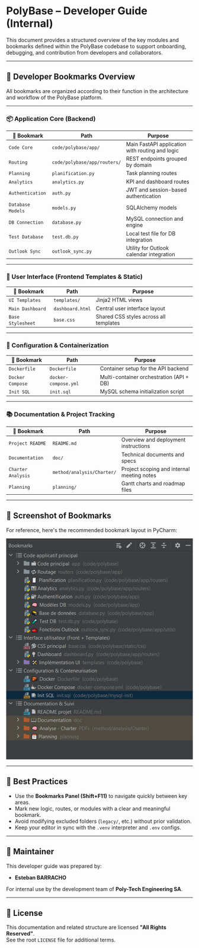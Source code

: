 # PolyBase – Developer Guide (Internal)

This document provides a structured overview of the key modules and bookmarks defined within the PolyBase codebase to support onboarding, debugging, and contribution from developers and collaborators.

---

## 📘 Developer Bookmarks Overview

All bookmarks are organized according to their function in the architecture and workflow of the PolyBase platform.

---

### 📦 Application Core (Backend)

| 📍 Bookmark         | Path                                              | Purpose                                                |
|---------------------|----------------------------------------------------|---------------------------------------------------------|
| `Code Core`         | `code/polybase/app/`                                | Main FastAPI application with routing and logic         |
| `Routing`           | `code/polybase/app/routers/`                        | REST endpoints grouped by domain                        |
| `Planning`          | `planification.py`                                  | Task planning routes                                    |
| `Analytics`         | `analytics.py`                                      | KPI and dashboard routes                                |
| `Authentication`    | `auth.py`                                           | JWT and session-based authentication                    |
| `Database Models`   | `models.py`                                         | SQLAlchemy models                                       |
| `DB Connection`     | `database.py`                                       | MySQL connection and engine                             |
| `Test Database`     | `test.db.py`                                        | Local test file for DB integration                      |
| `Outlook Sync`      | `outlook_sync.py`                                   | Utility for Outlook calendar integration                |

---

### 🎨 User Interface (Frontend Templates & Static)

| 📍 Bookmark         | Path                                              | Purpose                                                |
|---------------------|----------------------------------------------------|---------------------------------------------------------|
| `UI Templates`      | `templates/`                                        | Jinja2 HTML views                                       |
| `Main Dashboard`    | `dashboard.html`                                    | Central user interface layout                           |
| `Base Stylesheet`   | `base.css`                                          | Shared CSS styles across all templates                  |

---

### 🐳 Configuration & Containerization

| 📍 Bookmark         | Path                                              | Purpose                                                |
|---------------------|----------------------------------------------------|---------------------------------------------------------|
| `Dockerfile`        | `Dockerfile`                                        | Container setup for the API backend                     |
| `Docker Compose`    | `docker-compose.yml`                                | Multi-container orchestration (API + DB)                |
| `Init SQL`          | `init.sql`                                          | MySQL schema initialization script                      |

---

### 📚 Documentation & Project Tracking

| 📍 Bookmark         | Path                                              | Purpose                                                |
|---------------------|----------------------------------------------------|---------------------------------------------------------|
| `Project README`    | `README.md`                                        | Overview and deployment instructions                    |
| `Documentation`     | `doc/`                                             | Technical documents and specs                           |
| `Charter Analysis`  | `method/analysis/Charter/`                         | Project scoping and internal meeting notes              |
| `Planning`          | `planning/`                                        | Gantt charts and roadmap files                          |

---

## 🔖 Screenshot of Bookmarks

For reference, here's the recommended bookmark layout in PyCharm:

![Bookmarks Screenshot](./screenshots/bookmarks_polybase.png)

---

## 🧭 Best Practices

- Use the **Bookmarks Panel (Shift+F11)** to navigate quickly between key areas.
- Mark new logic, routes, or modules with a clear and meaningful bookmark.
- Avoid modifying excluded folders (`legacy/`, etc.) without prior validation.
- Keep your editor in sync with the `.venv` interpreter and `.env` configs.

---

## 👤 Maintainer

This developer guide was prepared by:

- **Esteban BARRACHO**

For internal use by the development team of **Poly-Tech Engineering SA**.

---

## 📄 License

This documentation and related structure are licensed **"All Rights Reserved"**.  
See the root `LICENSE` file for additional terms.
